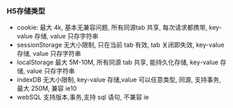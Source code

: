 <!--
 * @Description: In User Settings Edit
 * @Author: your name
 * @Date: 2019-09-18 09:52:20
 * @LastEditTime: 2019-09-18 09:52:47
 * @LastEditors: Please set LastEditors
 -->
### H5存储类型
+ cookie: 最大 4k, 基本无兼容问题, 所有同源tab 共享, 每次请求都携带, key-value 存储, value 只存字符串
+ sessionStorage 无大小限制, 只在当前 tab 有效, tab 关闭即失效, key-value 存储, value 只存字符串
+ localStorage 最大 5M-10M, 所有同源 tab 共享, 能持久化存储, key-value 存储, value 只存字符串
+ indexDB 无大小限制, key-value 存储,value 可以任意类型, 同源, 支持事务, 最大 250M, 兼容 ie10
+ webSQL 支持版本,事务,支持 sql 语句, 不兼容 ie